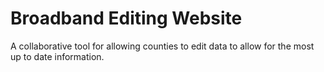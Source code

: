 Broadband Editing Website
===================================

A collaborative tool for allowing counties to edit data to allow for the most up to date information.
